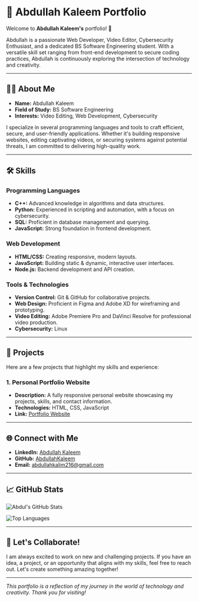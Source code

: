 # 🌟 Abdullah Kaleem Portfolio

Welcome to **Abdullah Kaleem's** portfolio! 🚀

Abdullah is a passionate Web Developer, Video Editor, Cybersecurity Enthusiast, and a dedicated BS Software Engineering student. With a versatile skill set ranging from front-end development to secure coding practices, Abdullah is continuously exploring the intersection of technology and creativity. 

---

## 🧑‍💻 About Me

- **Name:** Abdullah Kaleem
- **Field of Study:** BS Software Engineering
- **Interests:** Video Editing, Web Development, Cybersecurity

I specialize in several programming languages and tools to craft efficient, secure, and user-friendly applications. Whether it's building responsive websites, editing captivating videos, or securing systems against potential threats, I am committed to delivering high-quality work.

---

## 🛠️ Skills

### Programming Languages

- **C++:** Advanced knowledge in algorithms and data structures.
- **Python:** Experienced in scripting and automation, with a focus on cybersecurity.
- **SQL:** Proficient in database management and querying.
- **JavaScript:** Strong foundation in frontend development.

### Web Development

- **HTML/CSS:** Creating responsive, modern layouts.
- **JavaScript:** Building static & dynamic, interactive user interfaces.
- **Node.js:** Backend development and API creation.

### Tools & Technologies

- **Version Control:** Git & GitHub for collaborative projects.
- **Web Design:** Proficient in Figma and Adobe XD for wireframing and prototyping.
- **Video Editing:** Adobe Premiere Pro and DaVinci Resolve for professional video production.
- **Cybersecurity:** Linux

---

## 📂 Projects

Here are a few projects that highlight my skills and experience:

### 1. **Personal Portfolio Website**
- **Description:** A fully responsive personal website showcasing my projects, skills, and contact information.
- **Technologies:** HTML, CSS, JavaScript
- **Link:** [Portfolio Website](https://abdullahkaleem.netlify.app)

---

## 🌐 Connect with Me

- **LinkedIn:** [Abdullah Kaleem](https://www.linkedin.com/in/abdullahkalim216)
- **GitHub:** [AbdullahKaleem](https://www.github.com/abdullahkalim21)
- **Email:** [abdullahkalim216@gmail.com](mailto:abdullahkalim216@gmail.com)

---

## 📈 GitHub Stats

![Abdul's GitHub Stats](https://github-readme-stats.vercel.app/api?username=abdullahkalim21&rank_icon=github&show_icons=true&title_color=0678e3&icon_color=0678e3&text_color=fff&bg_color=272829&card_width=500)

![Top Languages](https://github-readme-stats.vercel.app/api/top-langs/?username=abdullahkalim21&layout=pie&title_color=0678e3&icon_color=fff&text_color=fff&bg_color=272829&card_width=500)

---

## 🚀 Let's Collaborate!

I am always excited to work on new and challenging projects. If you have an idea, a project, or an opportunity that aligns with my skills, feel free to reach out. Let's create something amazing together!

---

_This portfolio is a reflection of my journey in the world of technology and creativity. Thank you for visiting!_
